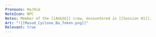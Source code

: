 ```yaml
---
Pronouns: He/Him
NoteIcon: NPC
Notes: Member of the [[AV&SG]] crew, encountered in [[Session 01]].
Art: "![[Masud_Cyclone_Ba_Token.png]]"
Relevant: true
---
```

